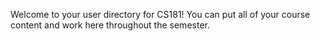 Welcome to your user directory for CS181! You can put all of your course content and work here throughout the semester. 